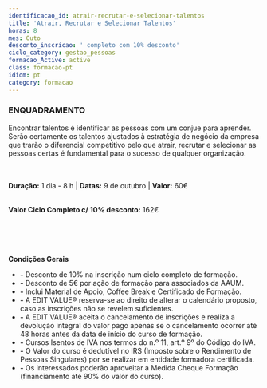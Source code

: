 ```yaml
---
identificacao_id: atrair-recrutar-e-selecionar-talentos
title: 'Atrair, Recrutar e Selecionar Talentos'
horas: 8
mes: Outo
desconto_inscricao: ' completo com 10% desconto'
ciclo_category: gestao_pessoas
formacao_Active: active
class: formacao-pt
idiom: pt
category: formacao
---
```

### **ENQUADRAMENTO**

Encontrar talentos é identificar as pessoas com um conjue para aprender. Serão certamente os talentos ajustados à estratégia de negócio da empresa que trarão o diferencial competitivo pelo que atrair, recrutar e selecionar as pessoas certas é fundamental para o sucesso de qualquer organização.<br><br><br>

**Duração:** 1 dia - 8 h  |  **Datas:** 9 de outubro  |  **Valor:** 60€<br><br> 

**Valor Ciclo Completo c/ 10% desconto:** 162€<br><br><br><br><br>

**Condições Gerais**

* **\-** Desconto de 10% na inscrição num ciclo completo de formação.
* **\-** Desconto de 5€ por ação de formação para associados da AAUM.
* **\-** Inclui Material de Apoio, Coffee Break e Certificado de Formação.
* **\-** A EDIT VALUE® reserva-se ao direito de alterar o calendário proposto, caso as inscrições não se revelem suficientes.
* **\-** A EDIT VALUE® aceita o cancelamento de inscrições e realiza a devolução integral do valor pago apenas se o cancelamento ocorrer até 48 horas antes da data de início do curso de formação.
* **\-** Cursos Isentos de IVA nos termos do n.º 11, art.º 9º do Código do IVA.
* **\-** O Valor do curso é dedutível no IRS (Imposto sobre o Rendimento de Pessoas Singulares) por se realizar em entidade formadora certificada.
* **\-** Os interessados poderão aproveitar a Medida Cheque Formação (financiamento até 90% do valor do curso).
